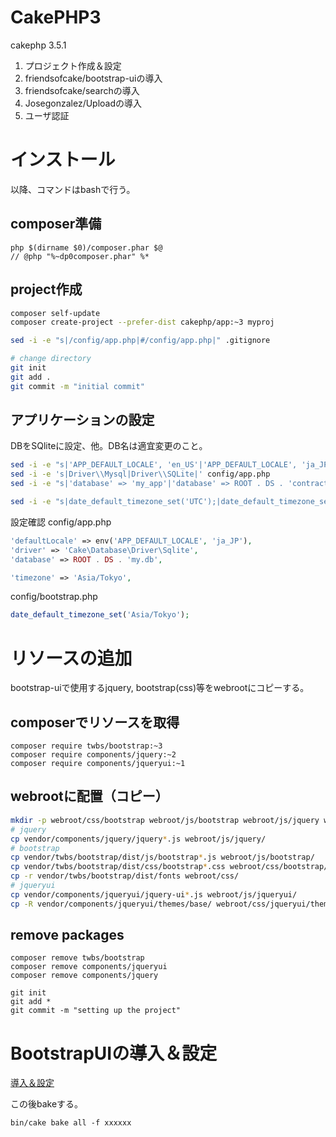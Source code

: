 # CakePHP3 

cakephp 3.5.1  

1. プロジェクト作成＆設定
1. friendsofcake/bootstrap-uiの導入
1. friendsofcake/searchの導入
1. Josegonzalez/Uploadの導入
1. ユーザ認証

# インストール

以降、コマンドはbashで行う。

## composer準備
```
php $(dirname $0)/composer.phar $@
// @php "%~dp0composer.phar" %*
```

## project作成
```bash
composer self-update
composer create-project --prefer-dist cakephp/app:~3 myproj

sed -i -e "s|/config/app.php|#/config/app.php|" .gitignore

# change directory
git init
git add .
git commit -m "initial commit"
```

## アプリケーションの設定

DBをSQliteに設定、他。DB名は適宜変更のこと。

```bash
sed -i -e "s|'APP_DEFAULT_LOCALE', 'en_US'|'APP_DEFAULT_LOCALE', 'ja_JP'|" config/app.php
sed -i -e 's|Driver\\Mysql|Driver\\SQLite|' config/app.php
sed -i -e "s|'database' => 'my_app'|'database' => ROOT . DS . 'contract.db'|" config/app.php

sed -i -e "s|date_default_timezone_set('UTC');|date_default_timezone_set('Asia/Tokyo');|" config/bootstrap.php
```

設定確認
config/app.php
```php
'defaultLocale' => env('APP_DEFAULT_LOCALE', 'ja_JP'),
'driver' => 'Cake\Database\Driver\Sqlite',
'database' => ROOT . DS . 'my.db',

'timezone' => 'Asia/Tokyo',
```

config/bootstrap.php
```php
date_default_timezone_set('Asia/Tokyo');
```

# リソースの追加

bootstrap-uiで使用するjquery, bootstrap(css)等をwebrootにコピーする。

## composerでリソースを取得
```
composer require twbs/bootstrap:~3
composer require components/jquery:~2
composer require components/jqueryui:~1
```

## webrootに配置（コピー）
```bash
mkdir -p webroot/css/bootstrap webroot/js/bootstrap webroot/js/jquery webroot/js/jqueryui webroot/css/jqueryui/themes
# jquery
cp vendor/components/jquery/jquery*.js webroot/js/jquery/
# bootstrap
cp vendor/twbs/bootstrap/dist/js/bootstrap*.js webroot/js/bootstrap/
cp vendor/twbs/bootstrap/dist/css/bootstrap*.css webroot/css/bootstrap/
cp -r vendor/twbs/bootstrap/dist/fonts webroot/css/
# jqueryui
cp vendor/components/jqueryui/jquery-ui*.js webroot/js/jqueryui/
cp -R vendor/components/jqueryui/themes/base/ webroot/css/jqueryui/themes

```

## remove packages
```
composer remove twbs/bootstrap
composer remove components/jqueryui
composer remove components/jquery

git init
git add *
git commit -m "setting up the project"
```

# BootstrapUIの導入＆設定

[導入＆設定](doc/01.bootstrap-ui.md)

この後bakeする。
```
bin/cake bake all -f xxxxxx 
```